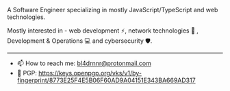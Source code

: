 A Software Engineer specializing in mostly JavaScript/TypeScript and web technologies.

Mostly interested in - web development ⚡️, network technologies 📡 , Development & Operations 💻 and cybersecurity 🛡.

---

- 📫 How to reach me: bl4drnnr@protonmail.com
- 🔑 PGP: https://keys.openpgp.org/vks/v1/by-fingerprint/8773E25F4E5B06F60AD9A04151E343BA669AD317
